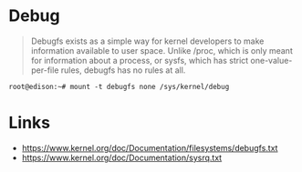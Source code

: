 Debug
==

> Debugfs exists as a simple way for kernel developers to make information available to user space.  Unlike /proc, which is only meant for information about a process, or sysfs, which has strict one-value-per-file rules, debugfs has no rules at all.


    root@edison:~# mount -t debugfs none /sys/kernel/debug

# Links

- https://www.kernel.org/doc/Documentation/filesystems/debugfs.txt
- https://www.kernel.org/doc/Documentation/sysrq.txt